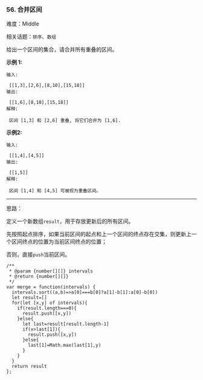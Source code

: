 ### 56. 合并区间

难度：Middle

相关话题：`排序`、`数组`

给出一个区间的集合，请合并所有重叠的区间。



**示例 1:** 



```
输入:

 [[1,3],[2,6],[8,10],[15,18]]
输出:

 [[1,6],[8,10],[15,18]]
解释:

 区间 [1,3] 和 [2,6] 重叠, 将它们合并为 [1,6].
```


**示例2:** 



```
输入:

 [[1,4],[4,5]]
输出:

 [[1,5]]
解释:

 区间 [1,4] 和 [4,5] 可被视为重叠区间。
```



-----

思路：

定义一个新数组`result`，用于存放更新后的所有区间。

先按照起点排序，如果当前区间的起点和上一个区间的终点存在交集，则更新上一个区间终点的位置为当前区间终点的位置；

否则，直接`push`当前区间。
```
/**
 * @param {number[][]} intervals
 * @return {number[][]}
 */
var merge = function(intervals) {
  intervals.sort((a,b)=>a[0]===b[0]?a[1]-b[1]:a[0]-b[0])
  let result=[]
  for(let [x,y] of intervals){
    if(result.length===0){
      result.push([x,y])
    }else{
      let last=result[result.length-1]
      if(x>last[1]){
        result.push([x,y])
      }else{
        last[1]=Math.max(last[1],y)
      }
    }
  }
  return result
};
```

